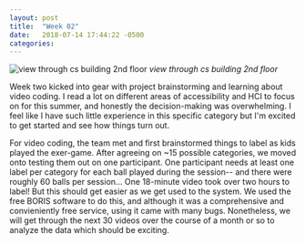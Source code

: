 ```yaml
---
layout: post
title:  "Week 02"
date:   2018-07-14 17:44:22 -0500
categories:
---
```


![view through cs building 2nd floor](/iowa/images/week02.png)
*view through cs building 2nd floor*

Week two kicked into gear with project brainstorming and learning about video coding. I read a lot on different areas of accessibility and HCI to focus on for this summer, and honestly the decision-making was overwhelming. I feel like I have such little experience in this specific category but I'm excited to get started and see how things turn out. 

For video coding, the team met and first brainstormed things to label as kids played the exer-game. After agreeing on ~15 possible categories, we moved onto testing them out on one participant. One participant needs at least one label per category for each ball played during the session-- and there were roughly 60 balls per session... One 18-minute video took over two hours to label! But this should get easier as we get used to the system. We used the free BORIS software to do this, and although it was a comprehensive and convieniently free service, using it came with many bugs. Nonetheless, we will get through the next 30 videos over the course of a month or so to analyze the data which should be exciting. 